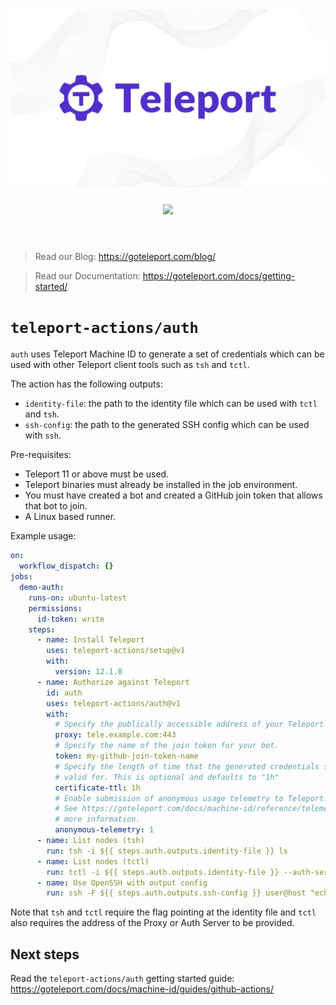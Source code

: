 <div align="center">
   <img src="https://github.com/gravitational/teleport-actions/raw/main/assets/img/readme-header.png" width=750/>
   <div align="center" style="padding: 25px">
      <a href="https://www.apache.org/licenses/LICENSE-2.0">
      <img src="https://img.shields.io/badge/Apache-2.0-red.svg" />
      </a>
   </div>
</div>
</br>

> Read our Blog: <https://goteleport.com/blog/>

> Read our Documentation: <https://goteleport.com/docs/getting-started/>

# `teleport-actions/auth`

`auth` uses Teleport Machine ID to generate a set of credentials which can be
used with other Teleport client tools such as `tsh` and `tctl`.

The action has the following outputs:

- `identity-file`: the path to the identity file which can be used with `tctl` and `tsh`.
- `ssh-config`: the path to the generated SSH config which can be used with `ssh`.

Pre-requisites:

- Teleport 11 or above must be used.
- Teleport binaries must already be installed in the job environment.
- You must have created a bot and created a GitHub join token that allows that
  bot to join.
- A Linux based runner.

Example usage:

```yaml
on:
  workflow_dispatch: {}
jobs:
  demo-auth:
    runs-on: ubuntu-latest
    permissions:
      id-token: write
    steps:
      - name: Install Teleport
        uses: teleport-actions/setup@v1
        with:
          version: 12.1.0
      - name: Authorize against Teleport
        id: auth
        uses: teleport-actions/auth@v1
        with:
          # Specify the publically accessible address of your Teleport proxy.
          proxy: tele.example.com:443
          # Specify the name of the join token for your bot.
          token: my-github-join-token-name
          # Specify the length of time that the generated credentials should be
          # valid for. This is optional and defaults to "1h"
          certificate-ttl: 1h
          # Enable submission of anonymous usage telemetry to Teleport.
          # See https://goteleport.com/docs/machine-id/reference/telemetry/ for
          # more information.
          anonymous-telemetry: 1
      - name: List nodes (tsh)
        run: tsh -i ${{ steps.auth.outputs.identity-file }} ls
      - name: List nodes (tctl)
        run: tctl -i ${{ steps.auth.outputs.identity-file }} --auth-server tele.example.com:443 nodes ls
      - name: Use OpenSSH with output config
        run: ssh -F ${{ steps.auth.outputs.ssh-config }} user@host "echo foobar"
```

Note that `tsh` and `tctl` require the flag pointing at the identity file and
`tctl` also requires the address of the Proxy or Auth Server to be provided.

## Next steps

Read the `teleport-actions/auth` getting started guide:
<https://goteleport.com/docs/machine-id/guides/github-actions/>
